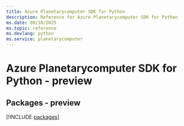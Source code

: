 ```yaml
---
title: Azure Planetarycomputer SDK for Python
description: Reference for Azure Planetarycomputer SDK for Python
ms.date: 09/10/2025
ms.topic: reference
ms.devlang: python
ms.service: planetarycomputer
---
```

# Azure Planetarycomputer SDK for Python - preview
## Packages - preview
[!INCLUDE [packages](planetarycomputer-index.md)]
